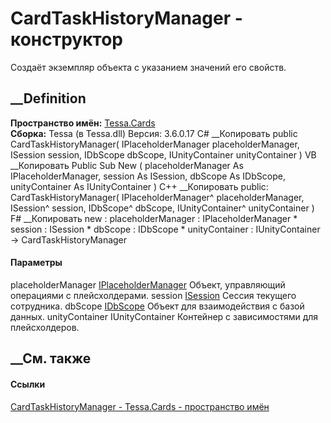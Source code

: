 # CardTaskHistoryManager - конструктор
Создаёт экземпляр объекта с указанием значений его свойств.
## __Definition
 **Пространство имён:** [Tessa.Cards](N_Tessa_Cards.htm)  
 **Сборка:** Tessa (в Tessa.dll) Версия: 3.6.0.17
C# __Копировать
     public CardTaskHistoryManager(
    	IPlaceholderManager placeholderManager,
    	ISession session,
    	IDbScope dbScope,
    	IUnityContainer unityContainer
    )
VB __Копировать
     Public Sub New ( 
    	placeholderManager As IPlaceholderManager,
    	session As ISession,
    	dbScope As IDbScope,
    	unityContainer As IUnityContainer
    )
C++ __Копировать
     public:
    CardTaskHistoryManager(
    	IPlaceholderManager^ placeholderManager, 
    	ISession^ session, 
    	IDbScope^ dbScope, 
    	IUnityContainer^ unityContainer
    )
F# __Копировать
     new : 
            placeholderManager : IPlaceholderManager * 
            session : ISession * 
            dbScope : IDbScope * 
            unityContainer : IUnityContainer -> CardTaskHistoryManager
#### Параметры
placeholderManager
[IPlaceholderManager](T_Tessa_Platform_Placeholders_IPlaceholderManager.htm)
    Объект, управляющий операциями с плейсхолдерами.
session [ISession](T_Tessa_Platform_Runtime_ISession.htm)
    Сессия текущего сотрудника.
dbScope [IDbScope](T_Tessa_Platform_Data_IDbScope.htm)
    Объект для взаимодействия с базой данных.
unityContainer IUnityContainer
    Контейнер с зависимостями для плейсхолдеров.
##  __См. также
#### Ссылки
[CardTaskHistoryManager - ](T_Tessa_Cards_CardTaskHistoryManager.htm)
[Tessa.Cards - пространство имён](N_Tessa_Cards.htm)
